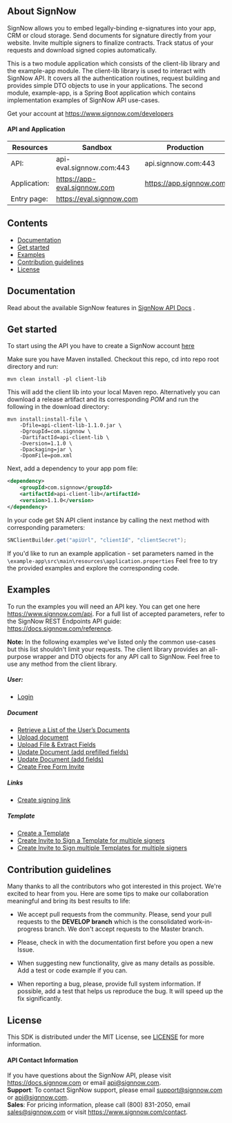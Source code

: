 ## About SignNow

SignNow allows you to embed legally-binding e-signatures into your app, CRM or cloud storage. Send documents for signature directly from your website. Invite multiple signers to finalize contracts. Track status of your requests and download signed copies automatically.

This is a two module application which consists of the client-lib library and the example-app module. The client-lib library is used to interact with SignNow API. It covers all the authentication routines, request building and provides simple DTO objects to use in your applications. The second module, example-app, is a Spring Boot application which contains implementation examples of SignNow API use-cases.

Get your account at https://www.signnow.com/developers

#### API and Application
| Resources | Sandbox | Production |
| --- | --- | --- |
| API: | api-eval.signnow.com:443 | api.signnow.com:443 |
| Application: | https://app-eval.signnow.com | https://app.signnow.com |
| Entry page: | https://eval.signnow.com |

## Contents

- [Documentation](#documentation)
- [Get started](#get-started)
- [Examples](#examples)
- [Contribution guidelines](#contribution-guidelines)
- [License](#license)

## <a name="documentation"></a>Documentation

Read about the available SignNow features in [SignNow API Docs](https://docs.signnow.com) .

## <a name="get-started"></a>Get started
To start using the API you have to create a SignNow account [here](https://www.signnow.com/developers)

Make sure you have Maven installed. Checkout this repo, cd into repo root directory and run:
```
mvn clean install -pl client-lib
```
This will add the client lib into your local Maven repo.
Alternatively you can download a release artifact and its corresponding *POM* and run the following
in the download directory:
```
mvn install:install-file \
    -Dfile=api-client-lib-1.1.0.jar \
    -DgroupId=com.signnow \
    -DartifactId=api-client-lib \
    -Dversion=1.1.0 \
    -Dpackaging=jar \
    -DpomFile=pom.xml
```
Next, add a dependency to your app pom file:
```xml
<dependency>
    <groupId>com.signnow</groupId>
    <artifactId>api-client-lib</artifactId>
    <version>1.1.0</version>
</dependency>   
```

In your code get SN API client instance by calling the next method with corresponding parameters:
```java
SNClientBuilder.get("apiUrl", "clientId", "clientSecret");
```

If you'd like to run an example application - set parameters named in the ```\example-app\src\main\resources\application.properties```
Feel free to try the provided examples and explore the corresponding code.

## <a name="examples"></a>Examples 
To run the examples you will need an API key. You can get one here https://www.signnow.com/api. For a full list of accepted parameters, refer to the SignNow REST Endpoints API guide: https://docs.signnow.com/reference.

**Note:** In the following examples we've listed only the common use-cases but this list shouldn't limit your requests. The client library provides an all-purpose wrapper and DTO objects for any API call to SignNow. Feel free to use any method from the client library.  

##### User:
* [Login](https://github.com/signnow/SignNowJavaAPiClient/blob/12de7d7c760229fa865a6550dc5113f86683d11c/example-app/src/main/java/com/signnow/examples/controller/Login.java#L37)

##### Document
* [Retrieve a List of the User’s Documents](https://github.com/signnow/SignNowJavaAPiClient/blob/12de7d7c760229fa865a6550dc5113f86683d11c/example-app/src/main/java/com/signnow/examples/controller/Login.java#L46)
* [Upload document](https://github.com/signnow/SignNowJavaAPiClient/blob/12de7d7c760229fa865a6550dc5113f86683d11c/example-app/src/main/java/com/signnow/examples/controller/Examples.java#L47)
* [Upload File & Extract Fields](https://github.com/signnow/SignNowJavaAPiClient/blob/12de7d7c760229fa865a6550dc5113f86683d11c/example-app/src/main/java/com/signnow/examples/controller/Examples.java#L406)
* [Update Document (add prefilled fields)](https://github.com/signnow/SignNowJavaAPiClient/blob/12de7d7c760229fa865a6550dc5113f86683d11c/example-app/src/main/java/com/signnow/examples/controller/Examples.java#L321)
* [Update Document (add fields)](https://github.com/signnow/SignNowJavaAPiClient/blob/12de7d7c760229fa865a6550dc5113f86683d11c/example-app/src/main/java/com/signnow/examples/controller/Examples.java#L439)
* [Create Free Form Invite](https://github.com/signnow/SignNowJavaAPiClient/blob/12de7d7c760229fa865a6550dc5113f86683d11c/example-app/src/main/java/com/signnow/examples/controller/Examples.java#L120)

##### Links
* [Create signing link](https://github.com/signnow/SignNowJavaAPiClient/blob/12de7d7c760229fa865a6550dc5113f86683d11c/example-app/src/main/java/com/signnow/examples/controller/Examples.java#L79)

##### Template
* [Create a Template](https://github.com/signnow/SignNowJavaAPiClient/blob/12de7d7c760229fa865a6550dc5113f86683d11c/example-app/src/main/java/com/signnow/examples/controller/Examples.java#L367)
* [Create Invite to Sign a Template for multiple signers](https://github.com/signnow/SignNowJavaAPiClient/blob/12de7d7c760229fa865a6550dc5113f86683d11c/example-app/src/main/java/com/signnow/examples/controller/Examples.java#L175)
* [Create Invite to Sign multiple Templates for multiple signers](https://github.com/signnow/SignNowJavaAPiClient/blob/12de7d7c760229fa865a6550dc5113f86683d11c/example-app/src/main/java/com/signnow/examples/controller/Examples.java#L248)


## <a name="contribution-guidelines"></a>Contribution guidelines
Many thanks to all the contributors who got interested in this project. We're excited to hear from you. Here are some tips to make our collaboration meaningful and bring its best results to life:

* We accept pull requests from the community. Please, send your pull requests to the **DEVELOP branch** which is the consolidated work-in-progress branch. We don't accept requests to the Master branch.

* Please, check in with the documentation first before you open a new Issue.

* When suggesting new functionality, give as many details as possible. Add a test or code example if you can.

* When reporting a bug, please, provide full system information. If possible, add a test that helps us reproduce the bug. It will speed up the fix significantly.


## <a name="license"></a>License

This SDK is distributed under the MIT License,  see [LICENSE](https://github.com/signnow/SignNowJavaAPiClient/blob/master/LICENSE) for more information.

#### API Contact Information
If you have questions about the SignNow API, please visit https://docs.signnow.com or email api@signnow.com.<br>
**Support**: To contact SignNow support, please email support@signnow.com or api@signnow.com.<br>
**Sales**: For pricing information, please call (800) 831-2050, email sales@signnow.com or visit https://www.signnow.com/contact.
